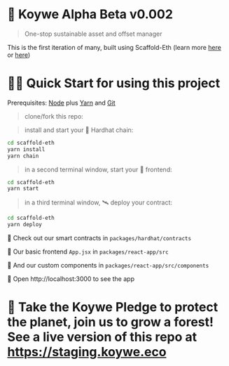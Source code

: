 # 🌳 Koywe Alpha Beta v0.002

> One-stop sustainable asset and offset manager

This is the first iteration of many, built using Scaffold-Eth (learn more [here](https://speedrunethereum.com/) or [here](https://docs.scaffoldeth.io/scaffold-eth/))


# 🏄‍♂️ Quick Start for using this project

Prerequisites: [Node](https://nodejs.org/en/download/) plus [Yarn](https://classic.yarnpkg.com/en/docs/install/) and [Git](https://git-scm.com/downloads)

> clone/fork this repo:

> install and start your 👷‍ Hardhat chain:

```bash
cd scaffold-eth
yarn install
yarn chain
```

> in a second terminal window, start your 📱 frontend:

```bash
cd scaffold-eth
yarn start
```

> in a third terminal window, 🛰 deploy your contract:

```bash
cd scaffold-eth
yarn deploy
```

🔏 Check out our smart contracts in `packages/hardhat/contracts`

📝 Our basic frontend `App.jsx` in `packages/react-app/src`

💼 And our custom components in `packages/react-app/src/components`

📱 Open http://localhost:3000 to see the app


# 🌳 Take the Koywe Pledge to protect the planet, join us to grow a forest! See a live version of this repo at https://staging.koywe.eco